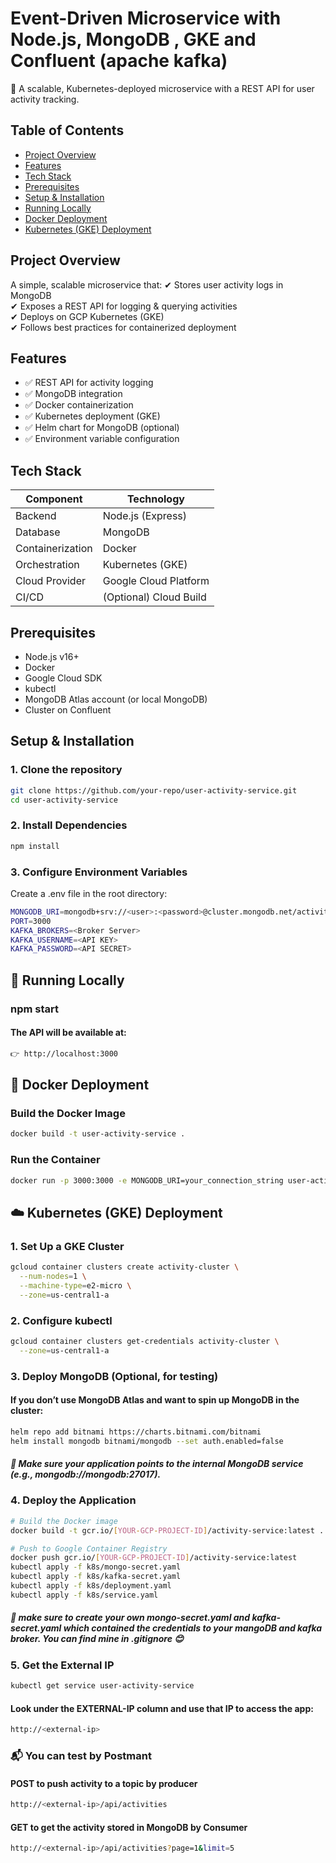 # Event-Driven Microservice with Node.js, MongoDB , GKE and Confluent (apache kafka)

🚀 A scalable, Kubernetes-deployed microservice with a REST API for user activity tracking.

## Table of Contents
- [Project Overview](#project-overview)
- [Features](#features)
- [Tech Stack](#tech-stack)
- [Prerequisites](#prerequisites)
- [Setup & Installation](#setup--installation)
- [Running Locally](#running-locally)
- [Docker Deployment](#docker-deployment)
- [Kubernetes (GKE) Deployment](#kubernetes-gke-deployment)


## Project Overview
A simple, scalable microservice that:
✔ Stores user activity logs in MongoDB  
✔ Exposes a REST API for logging & querying activities  
✔ Deploys on GCP Kubernetes (GKE)  
✔ Follows best practices for containerized deployment  

## Features
- ✅ REST API for activity logging
- ✅ MongoDB integration
- ✅ Docker containerization
- ✅ Kubernetes deployment (GKE)
- ✅ Helm chart for MongoDB (optional)
- ✅ Environment variable configuration

## Tech Stack
| Component       | Technology |
|----------------|------------|
| Backend        | Node.js (Express) |
| Database       | MongoDB |
| Containerization | Docker |
| Orchestration  | Kubernetes (GKE) |
| Cloud Provider | Google Cloud Platform |
| CI/CD          | (Optional) Cloud Build |

## Prerequisites
- Node.js v16+
- Docker
- Google Cloud SDK
- kubectl
- MongoDB Atlas account (or local MongoDB)
- Cluster on Confluent

## Setup & Installation

### 1. Clone the repository
```bash
git clone https://github.com/your-repo/user-activity-service.git
cd user-activity-service
```

### 2. Install Dependencies
```bash
npm install
```

### 3. Configure Environment Variables

Create a .env file in the root directory:
```bash
MONGODB_URI=mongodb+srv://<user>:<password>@cluster.mongodb.net/activity
PORT=3000
KAFKA_BROKERS=<Broker Server>
KAFKA_USERNAME=<API KEY>
KAFKA_PASSWORD=<API SECRET>
```

## 🧪 Running Locally

### npm start

#### The API will be available at:
```bash
👉 http://localhost:3000
```

## 🐳 Docker Deployment
### Build the Docker Image
```bash
docker build -t user-activity-service .
```

### Run the Container
```bash
docker run -p 3000:3000 -e MONGODB_URI=your_connection_string user-activity-service
```

## ☁️ Kubernetes (GKE) Deployment
### 1. Set Up a GKE Cluster
```bash
gcloud container clusters create activity-cluster \
  --num-nodes=1 \
  --machine-type=e2-micro \
  --zone=us-central1-a
```

### 2. Configure kubectl
```bash
gcloud container clusters get-credentials activity-cluster \
  --zone=us-central1-a
```

### 3. Deploy MongoDB (Optional, for testing)

#### If you don’t use MongoDB Atlas and want to spin up MongoDB in the cluster:
```bash
helm repo add bitnami https://charts.bitnami.com/bitnami
helm install mongodb bitnami/mongodb --set auth.enabled=false
```

##### 📌 Make sure your application points to the internal MongoDB service (e.g., mongodb://mongodb:27017).

### 4. Deploy the Application
```bash
# Build the Docker image
docker build -t gcr.io/[YOUR-GCP-PROJECT-ID]/activity-service:latest .

# Push to Google Container Registry
docker push gcr.io/[YOUR-GCP-PROJECT-ID]/activity-service:latest
kubectl apply -f k8s/mongo-secret.yaml
kubectl apply -f k8s/kafka-secret.yaml
kubectl apply -f k8s/deployment.yaml
kubectl apply -f k8s/service.yaml
```
##### 📌 make sure to create your own mongo-secret.yaml and kafka-secret.yaml which contained the credentials to your mangoDB and kafka broker. You can find mine in .gitignore 😊

### 5. Get the External IP
```bash
kubectl get service user-activity-service
```

#### Look under the EXTERNAL-IP column and use that IP to access the app:
```bash
http://<external-ip>
```

### 📬 You can test by Postmant
#### POST to push activity to a topic by producer
```bash
http://<external-ip>/api/activities
```
#### GET to get the activity stored in MongoDB by Consumer
```bash
http://<external-ip>/api/activities?page=1&limit=5
```

